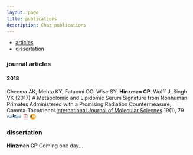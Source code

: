 ```yaml
---
layout: page
title: publications
description: Chaz publications
---
```


<div class="navbar">
    <div class="navbar-inner">
        <ul class="nav">
            <li><a href="#articles">articles</a></li>
            <li><a href="#thesis">dissertation</a></li>
        </ul>
    </div>
</div>


### <a name="articles"></a>journal articles

#### 2018

Cheema AK, Mehta KY, Fatanmi OO, Wise SY, **Hinzman CP**, Wolff J, Singh VK (2017) A Metabolomic and Lipidomic Serum Signature from Nonhuman Primates Administered with a Promising Radiation Countermeasure, Gamma-Tocotrienol.[International Journal of Molecular Sciecnes](http://www.mdpi.com/journal/ijms) 19(1), 79
[![PubMed](icons16/pubmed-icon.png)](https://www.ncbi.nlm.nih.gov/pubmed/29283379)
[![pdf](icons16/pdf-icon.png)](http://www.mdpi.com/1422-0067/19/1/79/pdf)
[![doi](icons16/doi-icon.png)](https://doi.org/10.3390/ijms19010079)
<!-- * 151 * -->
<!-- https://doi.org/10.3390/ijms19010079 -->

### <a name="thesis"></a>dissertation

**Hinzman CP** Coming one day...
